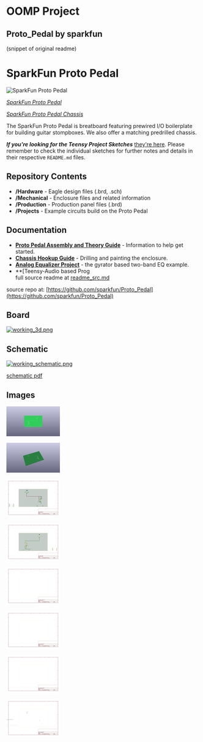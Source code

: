 # OOMP Project  
## Proto_Pedal  by sparkfun  
  
(snippet of original readme)  
  
SparkFun Proto Pedal  
========================================  
  
![SparkFun Proto Pedal](https://cdn.sparkfun.com//assets/parts/1/0/1/8/5/13124-05.jpg)  
  
[*SparkFun Proto Pedal*](https://www.sparkfun.com/products/13124)  
  
[*SparkFun Proto Pedal Chassis*](https://www.sparkfun.com/products/13967)  
  
The SparkFun Proto Pedal is breatboard featuring prewired I/O boilerplate for building guitar stompboxes.  We also offer a matching predrilled chassis.  
  
_**If you're looking for the Teensy Project Sketches**_ [they're here](https://github.com/sparkfun/Proto_Pedal/tree/master/projects/teensy-based).  Please remember to check the individual sketches for further notes and details in their respective `README.md` files.  
  
Repository Contents  
-------------------  
  
* **/Hardware** - Eagle design files (.brd, .sch)  
* **/Mechanical** - Enclosure files and related information  
* **/Production** - Production panel files (.brd)  
* **/Projects** - Example circuits build on the Proto Pedal <PRODUCT NAME>  
  
Documentation  
--------------  
* **[Proto Pedal Assembly and Theory Guide](https://learn.sparkfun.com/tutorials/proto-pedal-assembly-and-theory-guide)** - Information to help get started.  
* **[Chassis Hookup Guide](https://learn.sparkfun.com/tutorials/proto-pedal-chassis-hookup-guide)** - Drilling and painting the enclosure.  
* **[Analog Equalizer Project](https://learn.sparkfun.com/tutorials/proto-pedal-example-analog-equalizer-project)** - the gyrator based two-band EQ example.  
* **[Teensy-Audio based Prog  
  full source readme at [readme_src.md](readme_src.md)  
  
source repo at: [https://github.com/sparkfun/Proto_Pedal](https://github.com/sparkfun/Proto_Pedal)  
## Board  
  
[![working_3d.png](working_3d_600.png)](working_3d.png)  
## Schematic  
  
[![working_schematic.png](working_schematic_600.png)](working_schematic.png)  
  
[schematic pdf](working_schematic.pdf)  
## Images  
  
[![working_3D_bottom.png](working_3D_bottom_140.png)](working_3D_bottom.png)  
  
[![working_3D_top.png](working_3D_top_140.png)](working_3D_top.png)  
  
[![working_assembly_page_01.png](working_assembly_page_01_140.png)](working_assembly_page_01.png)  
  
[![working_assembly_page_02.png](working_assembly_page_02_140.png)](working_assembly_page_02.png)  
  
[![working_assembly_page_03.png](working_assembly_page_03_140.png)](working_assembly_page_03.png)  
  
[![working_assembly_page_04.png](working_assembly_page_04_140.png)](working_assembly_page_04.png)  
  
[![working_assembly_page_05.png](working_assembly_page_05_140.png)](working_assembly_page_05.png)  
  
[![working_assembly_page_06.png](working_assembly_page_06_140.png)](working_assembly_page_06.png)  
